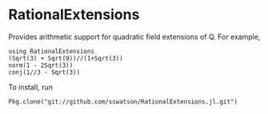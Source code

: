 # RationalExtensions

Provides arithmetic support for quadratic field extensions of Q. For example, 

```
using RationalExtensions
(Sqrt(3) + Sqrt(9))//(1+Sqrt(3))
norm(1 - 2Sqrt(3))
conj(1//3 - Sqrt(3))
```

To install, run

```
Pkg.clone("git://github.com/sswatson/RationalExtensions.jl.git")
```